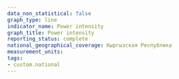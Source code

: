 ```yaml
---
data_non_statistical: false
graph_type: line
indicator_name: Power intensity
graph_title: Power intensity
reporting_status: complete
national_geographical_coverage: Кыргызская Республика
measurement_units: 
tags:
- custom.national
---
```

